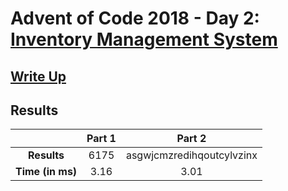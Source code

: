# Advent of Code 2018 - Day 2: [Inventory Management System](https://adventofcode.com/2018/day/2)

## [Write Up](https://codingap.github.io/advent-of-code/writeups/2018/day02)

## Results

|                  | **Part 1** | **Part 2** |
| :--------------: | :--------: | :--------: |
|   **Results**    | 6175 | asgwjcmzredihqoutcylvzinx |
| **Time (in ms)** | 3.16 | 3.01 |
